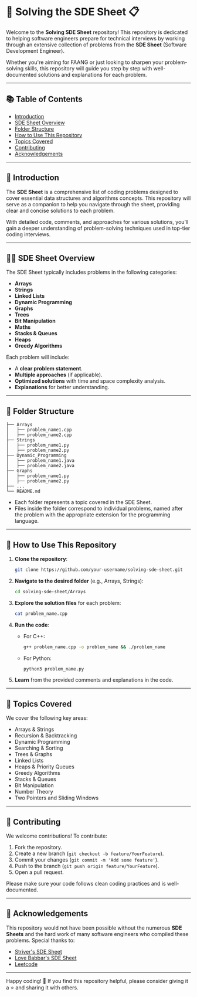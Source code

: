 
# 🚀 Solving the SDE Sheet 📋

Welcome to the **Solving SDE Sheet** repository! This repository is dedicated to helping software engineers prepare for technical interviews by working through an extensive collection of problems from the **SDE Sheet** (Software Development Engineer).

Whether you're aiming for FAANG or just looking to sharpen your problem-solving skills, this repository will guide you step by step with well-documented solutions and explanations for each problem.

---

## 📚 Table of Contents
- [Introduction](#introduction)
- [SDE Sheet Overview](#sde-sheet-overview)
- [Folder Structure](#folder-structure)
- [How to Use This Repository](#how-to-use-this-repository)
- [Topics Covered](#topics-covered)
- [Contributing](#contributing)
- [Acknowledgements](#acknowledgements)

---

## 📝 Introduction

The **SDE Sheet** is a comprehensive list of coding problems designed to cover essential data structures and algorithms concepts. This repository will serve as a companion to help you navigate through the sheet, providing clear and concise solutions to each problem.

With detailed code, comments, and approaches for various solutions, you’ll gain a deeper understanding of problem-solving techniques used in top-tier coding interviews.

---

## 🧑‍💻 SDE Sheet Overview

The SDE Sheet typically includes problems in the following categories:
- **Arrays**
- **Strings**
- **Linked Lists**
- **Dynamic Programming**
- **Graphs**
- **Trees**
- **Bit Manipulation**
- **Maths**
- **Stacks & Queues**
- **Heaps**
- **Greedy Algorithms**

Each problem will include:
- A **clear problem statement**.
- **Multiple approaches** (if applicable).
- **Optimized solutions** with time and space complexity analysis.
- **Explanations** for better understanding.

---

## 📁 Folder Structure

```
├── Arrays
│   ├── problem_name1.cpp
│   ├── problem_name2.cpp
├── Strings
│   ├── problem_name1.py
│   ├── problem_name2.py
├── Dynamic_Programming
│   ├── problem_name1.java
│   ├── problem_name2.java
├── Graphs
│   ├── problem_name1.py
│   ├── problem_name2.py
├── ...
└── README.md
```

- Each folder represents a topic covered in the SDE Sheet.
- Files inside the folder correspond to individual problems, named after the problem with the appropriate extension for the programming language.

---

## 🚀 How to Use This Repository

1. **Clone the repository**:
   ```bash
   git clone https://github.com/your-username/solving-sde-sheet.git
   ```

2. **Navigate to the desired folder** (e.g., Arrays, Strings):
   ```bash
   cd solving-sde-sheet/Arrays
   ```

3. **Explore the solution files** for each problem:
   ```bash
   cat problem_name.cpp
   ```

4. **Run the code**:
   - For C++: 
     ```bash
     g++ problem_name.cpp -o problem_name && ./problem_name
     ```
   - For Python:
     ```bash
     python3 problem_name.py
     ```

5. **Learn** from the provided comments and explanations in the code.

---

## 🧠 Topics Covered

We cover the following key areas:
- Arrays & Strings
- Recursion & Backtracking
- Dynamic Programming
- Searching & Sorting
- Trees & Graphs
- Linked Lists
- Heaps & Priority Queues
- Greedy Algorithms
- Stacks & Queues
- Bit Manipulation
- Number Theory
- Two Pointers and Sliding Windows

---

## 🌟 Contributing

We welcome contributions! To contribute:
1. Fork the repository.
2. Create a new branch (`git checkout -b feature/YourFeature`).
3. Commit your changes (`git commit -m 'Add some feature'`).
4. Push to the branch (`git push origin feature/YourFeature`).
5. Open a pull request.

Please make sure your code follows clean coding practices and is well-documented.

---

## 🙌 Acknowledgements

This repository would not have been possible without the numerous **SDE Sheets** and the hard work of many software engineers who compiled these problems. Special thanks to:
- [Striver's SDE Sheet](https://takeuforward.org/interviews/strivers-sde-sheet-top-coding-interview-problems/)
- [Love Babbar's SDE Sheet](https://www.geeksforgeeks.org/dsa-sheet-by-love-babbar/)
- [Leetcode](https://leetcode.com/)

---

Happy coding! 🎉 If you find this repository helpful, please consider giving it a ⭐ and sharing it with others.

